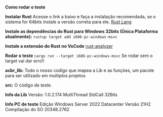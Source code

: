**Como rodar o teste**

**Instalar Rust**
Acesse o link a baixo e faça a instalação recomendada, se o sistema for 64bits instale a versão correta para ele.
[Rust Lang](https://www.rust-lang.org/tools/install)

**Instale as dependências do Rust para Windows 32bits (Única Plataforma atualmente):**
    `rustup target add i686-pc-windows-msvc`

**Instale a extensão do Rust no VsCode**
[rust-analyzer](https://marketplace.visualstudio.com/items?itemName=rust-lang.rust-analyzer)

**Rodar o teste**
`cargo run --target i686-pc-windows-msvc` 
Se rodar sem o target vai dar erro!!

**acbr_lib:** Todo o nosso codigo que mapea a Lib e as funções, um pacote para ser utilizado em multiplos projetos

**src:** O código de teste.

**Info da Lib**
Versão: 1.0.2.174
MultiThread
StdCall
32Bits

**Info PC de teste**
Edição	Windows Server 2022 Datacenter
Versão	21H2
Compilação do SO 20348.2762
